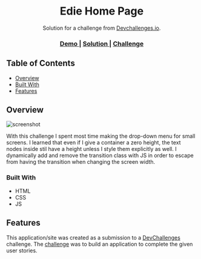 <!-- Please update value in the {}  -->

<h1 align="center">Edie Home Page</h1>

<div align="center">
   Solution for a challenge from  <a href="http://devchallenges.io" target="_blank">Devchallenges.io</a>.
</div>

<div align="center">
  <h3>
    <a href="https://kirilkaloyanov.github.io/DevChallenges/responsive/07edie-homepage/index.html">
      Demo
    </a>
    <span> | </span>
    <a href="https://github.com/KirilKaloyanov/DevChallenges/tree/main/responsive/07edie-homepage">
      Solution
    </a>
    <span> | </span>
    <a href="https://devchallenges.io/challenges/xobQBuf8zWWmiYMIAZe0">
      Challenge
    </a>
  </h3>
</div>

<!-- TABLE OF CONTENTS -->

## Table of Contents

- [Overview](#overview)
- [Built With](#built-with)
- [Features](#features)



<!-- OVERVIEW -->

## Overview

![screenshot](https://lh3.googleusercontent.com/5jp38r2VpSGkq3sDXzCbtU6_Jx1BofWUP7KED-DVNoiNPa6BFMRQSb0-V8KxACi_JCZY1A7U5Kg_Pww-feM2VxgfWpva90z3CfwH4o19PXmSUhMXPiWomJAqaWmYnTS-YPX2XbH7VmWFYTpy2R76PkIUlyvGfV3cS20FICV7QzufCgVJxPgqh3lbdJ3nim6fhXOz8w6290iYlnlOPU8WGNfChPKL56E6rLPg9iLf1s4Vrvi2TRV9y_Z4rcpjGhKy05bB-5V_vv3sX6qtxJjqdRGcupBUu7OyoxnODdR6ftkVy-_buCvXOp1k4_vyc9fjSNsD0zqgekQGaDAoSBmQSeEYQnxepSHNEtFRi5MIhxRfXSb24Mk0fE4QHZwghVUY4e1zAz6oKldLFqadAQbos7ra4tKVEvMEd5AJZmK-vYYJjpry72PNjF7Akz6-JxznLIbGK7FMb5j3j14YLv0qBpDoKZQ9aCdVq3M6nORl6G7VLWkzJREOf7-awNPWI4xnvK86qm--D2JxqhFt9LzeEJnSR83T-CfbNiwOfFIRoWyTZaPz7iersIahElUhZvWZDKC7R1acfwGO82i-iAiBJEdSmD5OwbXVAgOITqPNi_WM0kqc3geSUsM6tBMYnXcKAyVycaL99Y4c-7GJfa8CCuk5cg2LurwLbG5GHZpUz4Jto0xa_r1soYPBT8bNU7ZiWkNqTU9UirdvVkLhgig6i6Z4eD7Yd2sLInkw8vlZhw_dr1lrfYaMEbW5BTqiJl9tT6lC7u7epYXNuXx5HyD6Xs752sd4K7gfocDHvOoItm_VbX1IgdbBQMl83uOtX-j2ofmz_gy3oLFLAdHLOQ-0kM2GqhkCP9beG4vprKdcVFKMcMpFo0TwR5xxG1_hjwHVItG_YzP881NRdyWqTwfIPSw0jggQYNVeK7VTVtWPet-5tg=w267-h667-no?authuser=0)

With this challenge I spent most time making the drop-down menu for small screens. I learned that even if I give a container a zero height, the text nodes inside stil have a height unless I style them explicitly as well. I dynamically add and remove the transition class with JS in order to escape from having the transition when changing the screen width. 

### Built With

<!-- This section should list any major frameworks that you built your project using. Here are a few examples.-->

- HTML
- CSS 
- JS

## Features

<!-- List the features of your application or follow the template. Don't share the figma file here :) -->

This application/site was created as a submission to a [DevChallenges](https://devchallenges.io/challenges) challenge. The [challenge](https://devchallenges.io/challenges/xobQBuf8zWWmiYMIAZe0) was to build an application to complete the given user stories.

